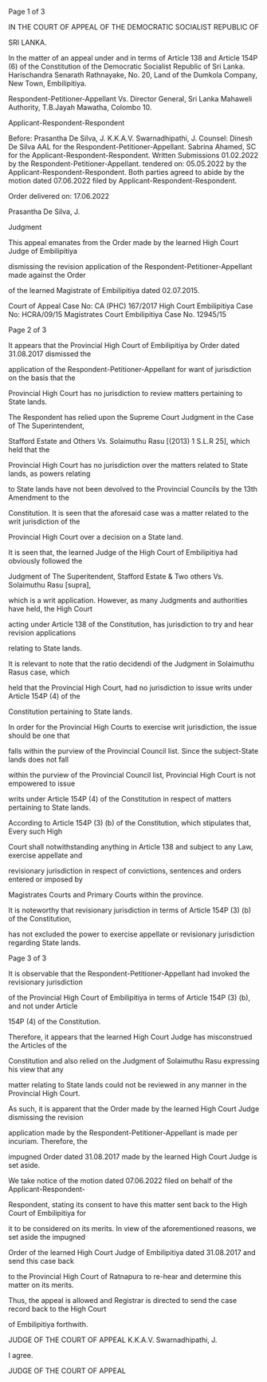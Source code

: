 Page 1 of 3

IN THE COURT OF APPEAL OF THE DEMOCRATIC SOCIALIST REPUBLIC OF

SRI LANKA.

In the matter of an appeal under and in terms of Article 138 and Article 154P (6) of the Constitution of the Democratic Socialist Republic of Sri Lanka. Harischandra Senarath Rathnayake, No. 20, Land of the Dumkola Company, New Town, Embilipitiya.

Respondent-Petitioner-Appellant Vs. Director General, Sri Lanka Mahaweli Authority, T.B.Jayah Mawatha, Colombo 10.

Applicant-Respondent-Respondent

Before: Prasantha De Silva, J. K.K.A.V. Swarnadhipathi, J. Counsel: Dinesh De Silva AAL for the Respondent-Petitioner-Appellant. Sabrina Ahamed, SC for the Applicant-Respondent-Respondent. Written Submissions 01.02.2022 by the Respondent-Petitioner-Appellant. tendered on: 05.05.2022 by the Applicant-Respondent-Respondent. Both parties agreed to abide by the motion dated 07.06.2022 filed by Applicant-Respondent-Respondent.

Order delivered on: 17.06.2022

Prasantha De Silva, J.

Judgment

This appeal emanates from the Order made by the learned High Court Judge of Embilipitiya

dismissing the revision application of the Respondent-Petitioner-Appellant made against the Order

of the learned Magistrate of Embilipitiya dated 02.07.2015.

Court of Appeal Case No: CA (PHC) 167/2017 High Court Embilipitiya Case No: HCRA/09/15 Magistrates Court Embilipitiya Case No. 12945/15

Page 2 of 3

It appears that the Provincial High Court of Embilipitiya by Order dated 31.08.2017 dismissed the

application of the Respondent-Petitioner-Appellant for want of jurisdiction on the basis that the

Provincial High Court has no jurisdiction to review matters pertaining to State lands.

The Respondent has relied upon the Supreme Court Judgment in the Case of The Superintendent,

Stafford Estate and Others Vs. Solaimuthu Rasu [(2013) 1 S.L.R 25], which held that the

Provincial High Court has no jurisdiction over the matters related to State lands, as powers relating

to State lands have not been devolved to the Provincial Councils by the 13th Amendment to the

Constitution. It is seen that the aforesaid case was a matter related to the writ jurisdiction of the

Provincial High Court over a decision on a State land.

It is seen that, the learned Judge of the High Court of Embilipitiya had obviously followed the

Judgment of The Superitendent, Stafford Estate & Two others Vs. Solaimuthu Rasu [supra],

which is a writ application. However, as many Judgments and authorities have held, the High Court

acting under Article 138 of the Constitution, has jurisdiction to try and hear revision applications

relating to State lands.

It is relevant to note that the ratio decidendi of the Judgment in Solaimuthu Rasus case, which

held that the Provincial High Court, had no jurisdiction to issue writs under Article 154P (4) of the

Constitution pertaining to State lands.

In order for the Provincial High Courts to exercise writ jurisdiction, the issue should be one that

falls within the purview of the Provincial Council list. Since the subject-State lands does not fall

within the purview of the Provincial Council list, Provincial High Court is not empowered to issue

writs under Article 154P (4) of the Constitution in respect of matters pertaining to State lands.

According to Article 154P (3) (b) of the Constitution, which stipulates that, Every such High

Court shall notwithstanding anything in Article 138 and subject to any Law, exercise appellate and

revisionary jurisdiction in respect of convictions, sentences and orders entered or imposed by

Magistrates Courts and Primary Courts within the province.

It is noteworthy that revisionary jurisdiction in terms of Article 154P (3) (b) of the Constitution,

has not excluded the power to exercise appellate or revisionary jurisdiction regarding State lands.

Page 3 of 3

It is observable that the Respondent-Petitioner-Appellant had invoked the revisionary jurisdiction

of the Provincial High Court of Embilipitiya in terms of Article 154P (3) (b), and not under Article

154P (4) of the Constitution.

Therefore, it appears that the learned High Court Judge has misconstrued the Articles of the

Constitution and also relied on the Judgment of Solaimuthu Rasu expressing his view that any

matter relating to State lands could not be reviewed in any manner in the Provincial High Court.

As such, it is apparent that the Order made by the learned High Court Judge dismissing the revision

application made by the Respondent-Petitioner-Appellant is made per incuriam. Therefore, the

impugned Order dated 31.08.2017 made by the learned High Court Judge is set aside.

We take notice of the motion dated 07.06.2022 filed on behalf of the Applicant-Respondent-

Respondent, stating its consent to have this matter sent back to the High Court of Embilipitiya for

it to be considered on its merits. In view of the aforementioned reasons, we set aside the impugned

Order of the learned High Court Judge of Embilipitiya dated 31.08.2017 and send this case back

to the Provincial High Court of Ratnapura to re-hear and determine this matter on its merits.

Thus, the appeal is allowed and Registrar is directed to send the case record back to the High Court

of Embilipitiya forthwith.

JUDGE OF THE COURT OF APPEAL K.K.A.V. Swarnadhipathi, J.

I agree.

JUDGE OF THE COURT OF APPEAL